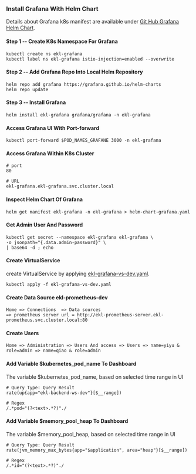 ### Install Grafana With Helm Chart
Details about Grafana k8s manifest are available under [Git Hub Grafana Helm Chart](https://github.com/grafana/helm-charts/tree/main/charts/grafana).

#### Step 1 -- Create K8s Namespace For Grafana
```
kubectl create ns ekl-grafana
kubectl label ns ekl-grafana istio-injection=enabled --overwrite
```

#### Step 2 -- Add Grafana Repo Into Local Helm Repository
```
helm repo add grafana https://grafana.github.io/helm-charts
helm repo update
```

#### Step 3 -- Install Grafana
```
helm install ekl-grafana grafana/grafana -n ekl-grafana
```

#### Access Grafana UI With Port-forward
```
kubectl port-forward $POD_NAMES_GRAFANE 3000 -n ekl-grafana
```

#### Access Grafana Within K8s Cluster
```
# port 
80

# URL
ekl-grafana.ekl-grafana.svc.cluster.local
```

#### Inspect Helm Chart Of Grafana
```
helm get manifest ekl-grafana -n ekl-grafana > helm-chart-grafana.yaml
```

#### Get Admin User And Password
```
kubectl get secret --namespace ekl-grafana ekl-grafana \
-o jsonpath="{.data.admin-password}" \
| base64 -d ; echo
```

#### Create VirtualService
create VirtualService by applying [ekl-grafana-vs-dev.yaml](./yaml/grafana/ekl-grafana-vs-dev.yaml).
```
kubectl apply -f ekl-grafana-vs-dev.yaml
```

#### Create Data Source ekl-prometheus-dev
```
Home => Connections  => Data sources 
=> prometheus server url = http://ekl-prometheus-server.ekl-prometheus.svc.cluster.local:80
```

#### Create Users
```
Home => Administration => Users And access => Users => name=yiyu & role=admin => name=qiao & role=admin
```

#### Add Variable $kubernetes_pod_name To Dashboard
The variable $kubernetes_pod_name, based on selected time range in UI
```
# Query Type: Query Result
rate(up{app="ekl-backend-ws-dev"}[$__range])

# Regex
/.*pod="(?<text>.*?)"./
```

#### Add Variable $memory_pool_heap To Dashboard
The variable $memory_pool_heap, based on selected time range in UI
```
# Query Type: Query Result
rate(jvm_memory_max_bytes{app="$application", area="heap"}[$__range])

# Regex
/.*id="(?<text>.*?)"./
```